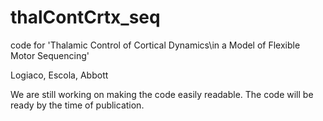 # thalContCrtx_seq
code for 'Thalamic Control of Cortical Dynamics\\in a Model of Flexible Motor Sequencing'

Logiaco, Escola, Abbott

We are still working on making the code easily readable. The code will be ready by the time of publication.

